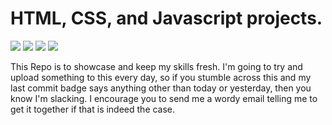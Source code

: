 # HTML, CSS, and Javascript projects. 
![](https://img.shields.io/github/last-commit/richiedevr/Miscellaneous-Javascript-Projects?logo=git&logoColor=white&style=flat)
![](https://img.shields.io/github/languages/code-size/richiedevr/Miscellaneous-Javascript-Projects?style=flat)
![](https://img.shields.io/github/languages/count/richiedevr/Miscellaneous-Javascript-Projects?style=flat)
![](https://img.shields.io/github/languages/top/richiedevr/Miscellaneous-javascript-projects)

This Repo is to showcase and keep my skills fresh. I'm going to try and upload something to this every day, so if you stumble across this and my last commit badge says anything other than today or yesterday, then you know I'm slacking. I encourage you to send me a wordy email telling me to get it together if that is indeed the case.
